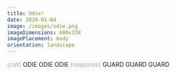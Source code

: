 ```yaml
---
title: Odie!
date: 2020-01-04
image: /images/odie.png
imageDimensions: 600x338
imagePlacement: body
orientation: landscape
---
```


<span style="color: darkgrey">(call)</span>
ODIE
ODIE
ODIE
<span style="color: darkgrey">(response)</span>
GUARD
GUARD
GUARD
